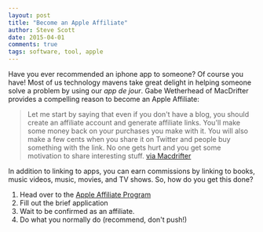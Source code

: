 ```yaml
---
layout: post
title: "Become an Apple Affiliate"
author: Steve Scott
date: 2015-04-01
comments: true
tags: software, tool, apple
---
```


Have you ever recommended an iphone app to someone? Of course you have!  Most of us technology mavens take great delight in helping someone solve a problem by using our _app de jour_.  Gabe Wetherhead of MacDrifter provides a compelling reason to become an Apple Affiliate:

> Let me start by saying that even if you don't have a blog, you should create an affiliate account and generate affiliate links. You'll make some money back on your purchases you make with it. You will also make a few cents when you share it on Twitter and people buy something with the link. No one gets hurt and you get some motivation to share interesting stuff.  [via Macdrifter](http://www.macdrifter.com/2015/03/blink-for-ios.html)

In addition to linking to apps, you can earn commissions by linking to books, music videos, music, movies, and TV shows.  So, how do you get this done?

1. Head over to the [Apple Affiliate Program](https://itunes.phgconsole.performancehorizon.com/login/itunes/en_us)
2. Fill out the brief application
3. Wait to be confirmed as an affiliate.
3. Do what you normally do (recommend, don't push!)